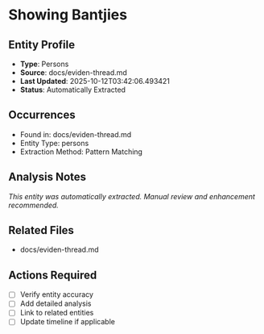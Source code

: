 # Showing Bantjies

## Entity Profile
- **Type**: Persons
- **Source**: docs/eviden-thread.md
- **Last Updated**: 2025-10-12T03:42:06.493421
- **Status**: Automatically Extracted

## Occurrences
- Found in: docs/eviden-thread.md
- Entity Type: persons
- Extraction Method: Pattern Matching

## Analysis Notes
*This entity was automatically extracted. Manual review and enhancement recommended.*

## Related Files
- docs/eviden-thread.md

## Actions Required
- [ ] Verify entity accuracy
- [ ] Add detailed analysis
- [ ] Link to related entities
- [ ] Update timeline if applicable
